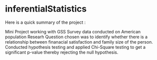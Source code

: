 # inferentialStatistics
Here is a quick summary of the project : 

Mini Project working with GSS Survey data conducted on American population
Researh Question chosen was to identify whether there is a relationship between finanacial satisfaction and family size of the person.
Conducted hypothesis testing and applied Chi-Square testing to get a significant p-value thereby rejecting the null hypothesis.
